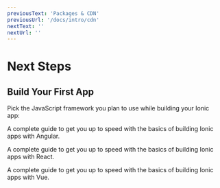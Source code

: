 ```yaml
---
previousText: 'Packages & CDN'
previousUrl: '/docs/intro/cdn'
nextText: ''
nextUrl: ''
---
```


# Next Steps

## Build Your First App

Pick the JavaScript framework you plan to use while building your Ionic app:

<docs-cards>
  <docs-card header="Start with Angular" href="/docs/angular/your-first-app" icon="/docs/assets/icons/logo-angular-icon.png" alt="angular logo">
    <p>A complete guide to get you up to speed with the basics of building Ionic apps with Angular.</p>
  </docs-card>

  <docs-card header="Start with React" href="/docs/react/your-first-app" icon="/docs/assets/icons/logo-react-icon.png" alt="React logo">
    <p>A complete guide to get you up to speed with the basics of building Ionic apps with React.</p>
  </docs-card>

  <docs-card class="disabled" header="Start with Vue (soon)" href="" icon="/docs/assets/icons/logo-vue-icon.png" alt="Vue logo">
    <p>A complete guide to get you up to speed with the basics of building Ionic apps with Vue.</p>
  </docs-card>
</docs-cards>